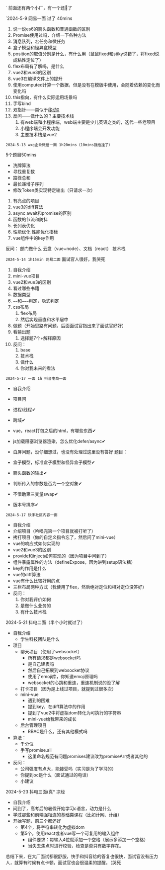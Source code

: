 `
前面还有两个小厂，有一个还🤡了

`2024-5-9 网易一面 过了 40mins
1. 说一说es6的箭头函数和普通函数的区别
2. Promise使用过吗，介绍一下各种方法
3. 消息队列，宏任务和微任务
4. 盒子模型和怪异盒模型
5. position的取值分别是什么，有什么用（鼠鼠fixed和stiky说错了，将fixed说成粘性定位了）
6. flex布局有了解吗，是什么
7. vue2和vue3的区别
8. vue3在编译文件上的提升
9. 使用computed计算一个数据，但是没有在模版中使用，会随着依赖的变化而变化吗
10. this指向，有什么实际运用场景吗
11. 手写bind
12. 双指针——类似于[移动0](https://leetcode.cn/problems/move-zeroes/description/?envType=study-plan-v2&envId=top-100-liked)
13. 反问——做什么的？主要技术栈
	1. 有web端和小程序端，web端主要是少儿英语之类的，迭代一些老项目
	2. 小程序端会开发功能
	3. 主要技术栈是vue2


`2024-5-13 wxg企业微信一面 1h20mins（10mins就给挂了）`


5个题目50mins
- 洗牌算法
- 寻找重复数
- 路径总和
- 最长递增子序列
- 修改Token类实现特定输出（只请求一次）
1. 有亮点的项目
2. vue3的diff算法
3. async await和promise的区别
4. 函数的节流和防抖
5. 长列表优化
6. 性能优化 性能优化指标
7. vue组件中的key作用

反问：
	部门做什么
		云盘（vue+node）、文档（react）
		技术栈

`2024-5-14 1h15min 网易二面`
面试官人很好，我哭死
1. 自我介绍
2. mini-vue项目
3. vue2和vue3的区别
4. 看过哪些书籍
5. 数据类型
6. `==`和`===`判定，隐式判定
7. css布局
	1. flex布局
	2. 然后实现垂直和水平居中
8. 做题（开始思路有问题，后面面试官指出来了面试官好好）
9. 看输出题
	1. 选择题7个+解释原因
10. 反问：
	1. base
	2. 技术栈
	3. 做什么
	4. 你对我未来的看法

`2024-5-17 一面 1h 抖音电商一面`

- 自我介绍
- 项目问
- 进程/线程✔
- 跨域✔
- vue，react打包之后的html，有哪些东西✔
- js加载阻塞浏览器渲染，怎么优化defer/async✔
- 白屏问题，没仔细想过，也没有处理过这里没有答好
题目：

- 盒子模型，标准盒子模型和怪异盒子模型✔
- 箭头函数的输出✔
- 判断传入的参数是否为一个空对象✔
- 不借助第三变量swap✔
- 版本号排序✔

`2024-5-17 快手社区内容一面`

- 自我介绍
- 介绍项目（吟唱完第一个项目就被打听了）
- 拷打项目（做的自定义指令忘了，然后问了mini-vue）
- vue的响应式如何实现的
- vue2和vue3的区别
- provide和inject如何实现的（因为项目中问到了）
- 组件暴露属性的方法（defineExpose，因为讲到setup语法糖）
- key的作用是什么
- vue的diff算法
- vue有什么比较好用的点
- 三栏布局两种方式（我使用了flex，然后绝对定位和相对定位没答好）
- 反问：
	1. 你对我评价如何
	2. 是做什么业务的
	3. 有什么技术栈



2024-5-21 抖电二面（半个小时就过了）
- 自我介绍
	- 学生科技团队是什么
- 项目
	- 聊天项目（使用了websocket）
		- 所有请求都是websocket吗
		- 是自己建表吗
		- 然后自己拓展到websocket协议
		- 使用了emoji库，你知道emoji原理吗
		- websocket的心跳和重连，重连机制说的没了解
	- 打卡项目（因为是上线过项目，就提到过很多次）
	- mini-vue
		- 遇到的困难
		- 提到key，在diff算法中的作用
		- 提到了vue2中将虚拟dom转化为可执行的字符串
		- mini-vue给我带来的成长
	- 后台管理项目
		- RBAC是什么，还有其他模式吗
- 算法：
	- 千分位
	- 手写promise.all
		- 这里命名规范有问题promises建议改为promiseArr或者其他的
- 反问：
	- 公司强度有点大，能接受吗（实习是为了学习的）
	- 你提到oc是什么（面试通过的电话）
	- 小建议

2024-5-23 抖电三面(真* 凉经

- 自我介绍
- 问到了，高考后的暑假开始学习c语言，动力是什么
- 学过那些和前端强相连的基础类课程（比如计网、计组）
- 开始写题，前三个都还好
	- 第4个，将字符串转化为虚拟dom
	- 第5个，使用react或者vue写一个可复用的输入组件
		- 组件要求：每输入4位就添加一个空格（展示多添加一个空格）
		- 当失去焦点时进行校验，检查是否只有数字存在。

总结下来，在大厂面试都很舒服，快手和抖音给的答复也很快，面试官没有压力人，就算有时候有点卡顿，面试官也会很温柔的提醒。（哭死 


